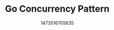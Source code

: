 ---
title: Go Concurrency Pattern
date: 1473516705635
layout: post
path: "/go-concurrency-pattern/"
intro: "Note on a talk about Go Concurrency Pattern"
---